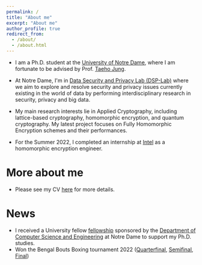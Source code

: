 ```yaml
---
permalink: /
title: "About me"
excerpt: "About me"
author_profile: true
redirect_from:
  - /about/
  - /about.html
---
```


- I am a Ph.D. student at the [University of Notre Dame](https://www.nd.edu/), where I am fortunate to be advised by Prof. [Taeho Jung](https://sites.nd.edu/taeho-jung/).

- At Notre Dame, I'm in [Data Security and Privacy Lab (DSP-Lab)](https://sites.nd.edu/dsp-lab/) where we aim to explore and resolve security and privacy issues currently existing in the world of data by performing interdisciplinary research in security, privacy and big data.

- My main research interests lie in Applied Cryptography, including lattice-based cryptography, homomorphic encryption, and quantum cryptography. My latest project focuses on Fully Homomorphic Encryption schemes and their performances.

- For the Summer 2022, I completed an internship at [Intel](https://intel.com) as a homomorphic encryption engineer.


# More about me

- Please see my CV [here](https://n7koirala.github.io/files/CV_ND_02.pdf) for more details.

# News

- I received a University fellow [fellowship](https://graduateschool.nd.edu/funding/select-fellowship-recipients/) sponsored by the [Department of Computer Science and Engineering](https://cse.nd.edu/) at Notre Dame to support my Ph.D. studies.
- Won the Bengal Bouts Boxing tournament 2022 ([Quarterfinal](https://ndsmcobserver.com/2022/03/2022-bengal-bouts-quarterfinals-ring-b-results/), [Semifinal](https://ndsmcobserver.com/2022/03/2022-bengal-bouts-continue-with-semifinals/), [Final](https://ndsmcobserver.com/2022/04/2022-bengal-bouts-winners-crowned-in-purcell/))
